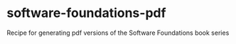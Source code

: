 # software-foundations-pdf
Recipe for generating pdf versions of the Software Foundations book series
